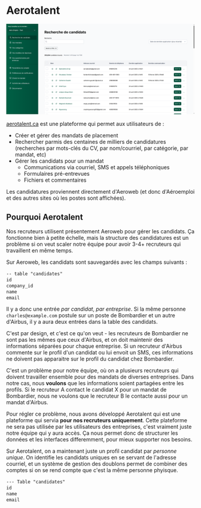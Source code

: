 # Aerotalent

![](./../assets/aerotalent.png)

[aerotalent.ca](https://aerotalent.ca) est une plateforme qui permet aux utilisateurs de :

-   Créer et gérer des mandats de placement
-   Rechercher parmis des centaines de milliers de candidatures (recherches par mots-clés du CV, par nom/courriel, par catégorie, par mandat, etc)
-   Gérer les candidats pour un mandat
    -   Communications via courriel, SMS et appels téléphoniques
    -   Formulaires pré-entrevues
    -   Fichiers et commentaires

Les candidatures proviennent directement d'Aeroweb (et donc d'Aéroemploi et des autres sites où les postes sont affichées).

## Pourquoi Aerotalent

Nos recruteurs utilisent présentement Aeroweb pour gérer les candidats. Ça fonctionne bien à petite échelle, mais la structure des candidatures est un problème si on veut scaler notre équipe pour avoir 3-4+ recruteurs qui travaillent en même temps.

Sur Aeroweb, les candidats sont sauvegardés avec les champs suivants :

```
-- table "candidates"
id
company_id
name
email
```

Il y a donc une entrée _par candidat_, _par entreprise_. Si la même personne `charles@example.com` postule sur un poste de Bombardier et un autre d'Airbus, il y a aura deux entrées dans la table des candidats.

C'est par design, et c'est ce qu'on veut - les recruteurs de Bombardier ne sont pas les mêmes que ceux d'Airbus, et on doit maintenir des informations séparées pour chaque entreprise. Si un recruteur d'Airbus commente sur le profil d'un candidat ou lui envoit un SMS, ces informations ne doivent pas apparaitre sur le profil du candidat chez Bombardier.

C'est un problème pour notre équipe, où on a plusieurs recruteurs qui doivent travailler ensemble pour des mandats de diverses entreprises. Dans notre cas, nous **voulons** que les informations soient partagées entre les profils. Si le recruteur A contact le candidat X pour un mandat de Bombardier, nous ne voulons que le recruteur B le contacte aussi pour un mandat d'Airbus.

Pour régler ce problème, nous avons développé Aerotalent qui est une plateforme qui servia **pour nos recruteurs uniquement**. Cette plateforme ne sera pas utilisée par les utilisateurs des entreprises, c'est vraiment juste notre équipe qui y aura accès. Ça nous permet donc de structurer les données et les interfaces differemment, pour mieux supporter nos besoins.

Sur Aerotalent, on a maintenant juste un profil candidat par _personne unique_. On identifie les candidats uniques en se servant de l'adresse courriel, et un système de gestion des doublons permet de combiner des comptes si on se rend compte que c'est la même personne phyisque.

```
--- Table "candidates"
id
name
email
```

